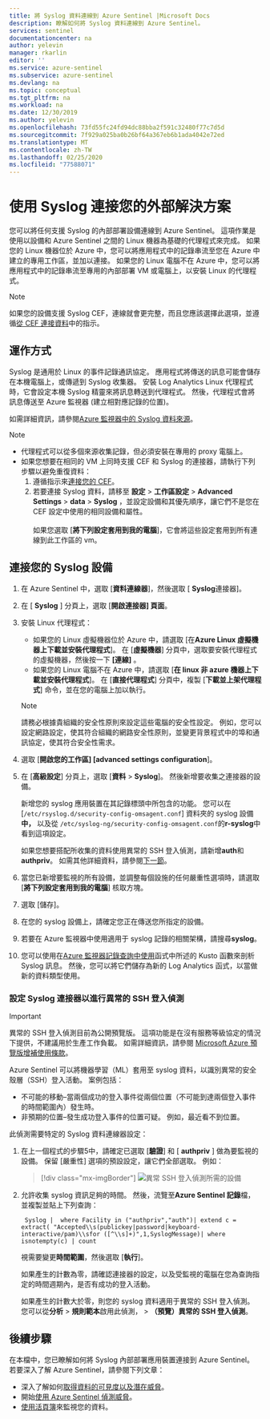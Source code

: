 ```yaml
---
title: 將 Syslog 資料連線到 Azure Sentinel |Microsoft Docs
description: 瞭解如何將 Syslog 資料連線到 Azure Sentinel。
services: sentinel
documentationcenter: na
author: yelevin
manager: rkarlin
editor: ''
ms.service: azure-sentinel
ms.subservice: azure-sentinel
ms.devlang: na
ms.topic: conceptual
ms.tgt_pltfrm: na
ms.workload: na
ms.date: 12/30/2019
ms.author: yelevin
ms.openlocfilehash: 73fd55fc24fd94dc88bba2f591c32480f77c7d5d
ms.sourcegitcommit: 7f929a025ba0b26bf64a367eb6b1ada4042e72ed
ms.translationtype: MT
ms.contentlocale: zh-TW
ms.lasthandoff: 02/25/2020
ms.locfileid: "77588071"
---
```

# <a name="connect-your-external-solution-using-syslog"></a>使用 Syslog 連接您的外部解決方案

您可以將任何支援 Syslog 的內部部署設備連線到 Azure Sentinel。 這項作業是使用以設備和 Azure Sentinel 之間的 Linux 機器為基礎的代理程式來完成。 如果您的 Linux 機器位於 Azure 中，您可以將應用程式中的記錄串流至您在 Azure 中建立的專用工作區，並加以連接。 如果您的 Linux 電腦不在 Azure 中，您可以將應用程式中的記錄串流至專用的內部部署 VM 或電腦上，以安裝 Linux 的代理程式。 

> [!NOTE]
> 如果您的設備支援 Syslog CEF，連線就會更完整，而且您應該選擇此選項，並遵循[從 CEF 連接資料](connect-common-event-format.md)中的指示。

## <a name="how-it-works"></a>運作方式

Syslog 是通用於 Linux 的事件記錄通訊協定。 應用程式將傳送的訊息可能會儲存在本機電腦上，或傳遞到 Syslog 收集器。 安裝 Log Analytics Linux 代理程式時，它會設定本機 Syslog 精靈來將訊息轉送到代理程式。 然後，代理程式會將訊息傳送至 Azure 監視器 (建立相對應記錄的位置)。

如需詳細資訊，請參閱[Azure 監視器中的 Syslog 資料來源](../azure-monitor/platform/data-sources-syslog.md)。

> [!NOTE]
> - 代理程式可以從多個來源收集記錄，但必須安裝在專用的 proxy 電腦上。
> - 如果您想要在相同的 VM 上同時支援 CEF 和 Syslog 的連接器，請執行下列步驟以避免重復資料：
>    1. 遵循指示來[連接您的 CEF](connect-common-event-format.md)。
>    2. 若要連接 Syslog 資料，請移至 **設定** > **工作區設定** >  **Advanced Settings**  > **data** > **Syslog** ，並設定設備和其優先順序，讓它們不是您在 CEF 設定中使用的相同設備和屬性。 <br></br>如果您選取 [**將下列設定套用到我的電腦**]，它會將這些設定套用到所有連線到此工作區的 vm。


## <a name="connect-your-syslog-appliance"></a>連接您的 Syslog 設備

1. 在 Azure Sentinel 中，選取 [**資料連線器**]，然後選取 [ **Syslog**連接器]。

2. 在 [ **Syslog** ] 分頁上，選取 [**開啟連接器] 頁面**。

3. 安裝 Linux 代理程式：
    
    - 如果您的 Linux 虛擬機器位於 Azure 中，請選取 [在**Azure Linux 虛擬機器上下載並安裝代理程式**]。 在 [**虛擬機器**] 分頁中，選取要安裝代理程式的虛擬機器，然後按一下 **[連線]** 。
    - 如果您的 Linux 電腦不在 Azure 中，請選取 [**在 linux 非 azure 機器上下載並安裝代理程式**]。 在 [**直接代理程式**] 分頁中，複製 [**下載並上架代理程式**] 命令，並在您的電腦上加以執行。 
    
   > [!NOTE]
   > 請務必根據貴組織的安全性原則來設定這些電腦的安全性設定。 例如，您可以設定網路設定，使其符合組織的網路安全性原則，並變更背景程式中的埠和通訊協定，使其符合安全性需求。

4. 選取 [**開啟您的工作區] [advanced settings configuration**]。

5. 在 [**高級設定**] 分頁上，選取 [**資料** > **Syslog**]。 然後新增要收集之連接器的設備。
    
    新增您的 syslog 應用裝置在其記錄標頭中所包含的功能。 您可以在 [`/etc/rsyslog.d/security-config-omsagent.conf`] 資料夾的 syslog 設備**中，** 以及從 `/etc/syslog-ng/security-config-omsagent.conf`的**r-syslog**中看到這項設定。
    
    如果您想要搭配所收集的資料使用異常的 SSH 登入偵測，請新增**auth**和**authpriv**。 如需其他詳細資料，請參閱[下一節](#configure-the-syslog-connector-for-anomalous-ssh-login-detection)。

6. 當您已新增要監視的所有設備，並調整每個設施的任何嚴重性選項時，請選取 [**將下列設定套用到我的電腦**] 核取方塊。

7. 選取 [儲存]。 

8. 在您的 syslog 設備上，請確定您正在傳送您所指定的設備。

9. 若要在 Azure 監視器中使用適用于 syslog 記錄的相關架構，請搜尋**syslog**。

10. 您可以使用在[Azure 監視器記錄查詢中使用](../azure-monitor/log-query/functions.md)函式中所述的 Kusto 函數來剖析 Syslog 訊息。 然後，您可以將它們儲存為新的 Log Analytics 函式，以當做新的資料類型使用。

### <a name="configure-the-syslog-connector-for-anomalous-ssh-login-detection"></a>設定 Syslog 連接器以進行異常的 SSH 登入偵測

> [!IMPORTANT]
> 異常的 SSH 登入偵測目前為公開預覽版。
> 這項功能是在沒有服務等級協定的情況下提供，不建議用於生產工作負載。
> 如需詳細資訊，請參閱 [Microsoft Azure 預覽版增補使用條款](https://azure.microsoft.com/support/legal/preview-supplemental-terms/)。

Azure Sentinel 可以將機器學習（ML）套用至 syslog 資料，以識別異常的安全殼層（SSH）登入活動。 案例包括：

- 不可能的移動–當兩個成功的登入事件從兩個位置（不可能到達兩個登入事件的時間範圍內）發生時。
- 非預期的位置–發生成功登入事件的位置可疑。 例如，最近看不到位置。
 
此偵測需要特定的 Syslog 資料連線器設定： 

1. 在上一個程式的步驟5中，請確定已選取 [**驗證**] 和 [ **authpriv** ] 做為要監視的設備。 保留 [嚴重性] 選項的預設設定，讓它們全部選取。 例如：
    
    > [!div class="mx-imgBorder"]
    > ![異常 SSH 登入偵測所需的設備](./media/connect-syslog/facilities-ssh-detection.png)

2. 允許收集 syslog 資訊足夠的時間。 然後，流覽至**Azure Sentinel 記錄**檔，並複製並貼上下列查詢：
    
        Syslog |  where Facility in ("authpriv","auth")| extend c = extract( "Accepted\\s(publickey|password|keyboard-interactive/pam)\\sfor ([^\\s]+)",1,SyslogMessage)| where isnotempty(c) | count 
    
    視需要變更**時間範圍**，然後選取 [**執行**]。
    
    如果產生的計數為零，請確認連接器的設定，以及受監視的電腦在您為查詢指定的時間週期內，是否有成功的登入活動。
    
    如果產生的計數大於零，則您的 syslog 資料適用于異常的 SSH 登入偵測。 您可以從**分析** >  **規則範本**啟用此偵測， >  **（預覽）異常的 SSH 登入偵測**。

## <a name="next-steps"></a>後續步驟
在本檔中，您已瞭解如何將 Syslog 內部部署應用裝置連接到 Azure Sentinel。 若要深入了解 Azure Sentinel，請參閱下列文章：
- 深入了解如何[取得資料的可見度以及潛在威脅](quickstart-get-visibility.md)。
- 開始[使用 Azure Sentinel 偵測威脅](tutorial-detect-threats-built-in.md)。
- [使用活頁簿](tutorial-monitor-your-data.md)來監視您的資料。

